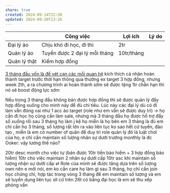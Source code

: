 ```yaml
---
share: true
created: 2024-09-14T22:58
updated: 2024-09-20T13:26
---
```

|              | Công việc                     | Lợi ích    | Lý do |
| ------------ | ----------------------------- | ---------- | ----- |
| Đại lý ảo    | Chịu khó đi học, đi thi       | 2tr        |       |
| Quản lý ảo   | Tuyển được 2 đại lý mỗi tháng | 10tr/tháng |       |
| Quản lý thật | Kiếm hợp đồng                 |            |       |

[3 tháng đầu vốn là để vét cạn các mối quan hệ](../../../%F0%9F%93%9CT%C3%A0i%20nguy%C3%AAn/Ch%C3%ADnh%20s%C3%A1ch%20c%C3%B4ng%20ty/B%E1%BA%A3o%20hi%E1%BB%83m/Chi%E1%BA%BFn%20l%C6%B0%E1%BB%A3c/3%20th%C3%A1ng%20%C4%91%E1%BA%A7u%20v%E1%BB%91n%20l%C3%A0%20%C4%91%E1%BB%83%20v%C3%A9t%20c%E1%BA%A1n%20c%C3%A1c%20m%E1%BB%91i%20quan%20h%E1%BB%87.md)
kích thích cá nhân hoàn thành target trước thời hạn thông qua  thưởng
ex target 3 hợp đồng, nhưng week 2th, a ra chương trình ai hoàn thành sớm sẽ được tặng 1tr chẳn hạn thì nó sẽ boost động lực sớm

Nếu trong 3 tháng đầu không bán được hợp đồng thì sẽ được quản lý đẩy hợp đồng xuống cho mình này để đủ chỉ tiêu. Lúc này các đại lý dù có đi làm vẫn đóng vai như 1 acc ảo
target (role như em vẫn sẽ được duy trì) → 
họ cần đi học
họ cũng cần làm sale, nhưng mà 3 tháng đầu họ được hỗ trợ đẩy số xuống rồi
sau 3 tháng họ làm j kệ họ
miễn là họ bên em 3 tháng là đủ
em chỉ cần họ 3 tháng, số lượng rất lớn ra vào liên tục ko sao hết
cứ tuyển, đào tạo , miễn là em có number of quân để duy trì role quản lý
đó là luật chơi của họ, e chỉ cần maintain số lượng nhân sự dưới trướng monthly là đc
Ooker: vậy lương thế nào?

20tr desc month cho việc tự (bán được 10tr tiền bảo hiểm + 3 hợp đồng bảo hiểm)
10tr cho việc maintain 2 nhân sự dưới cấp
10tr asc khi maintain số lượng nhận sự dưới cấp ⇄ Role của mình sẽ được tăng dựa trên số lượng own
nên e mới nói, em ko cần care họ làm gì sau 3 tháng, họ chỉ cần join học chứng chỉ, hợp tác trong vòng 3 tháng để em maintain số lượng
và em sẽ tuyển dụng liên tục sll
cứ trên 26t có bằng đại học là em sẽ thu xếp phỏng vấn